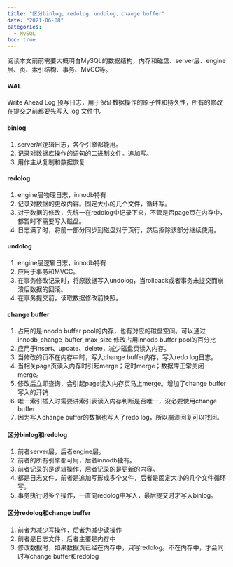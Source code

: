 ```yaml
---
title: "区分binlog、redolog、undolog、change buffer"
date: "2021-06-08"
categories:
  - MySQL
toc: true
---
```



阅读本文前前需要大概明白MySQL的数据结构，内存和磁盘、server层、engine层、页、索引结构、事务、MVCC等。

<!--more-->



#### WAL
 Write Ahead Log 预写日志，用于保证数据操作的原子性和持久性，所有的修改在提交之前都要先写入 log 文件中。
#### binlog
1. server层逻辑日志，各个引擎都能用。
2. 记录对数据库操作的语句的二进制文件。追加写。
3. 用作主从复制和数据恢复

#### redolog
1. engine层物理日志，innodb特有
2. 记录对数据的更改内容。固定大小的几个文件，循环写。
3. 对于数据的修改，先统一在redolog中记录下来，不管是否page页在内存中，都暂时不需要写入磁盘。
4. 日志满了时，将前一部分同步到磁盘对于页行，然后擦除该部分继续使用。

#### undolog
1. engine层逻辑日志，innodb特有
2. 应用于事务和MVCC。
3. 在事务修改记录时，将原数据写入undolog，当rollback或者事务未提交而崩溃后数据的回滚。
4. 在事务提交前，读取数据修改前快照。

#### change buffer
1.  占用的是innodb buffer pool的内存，也有对应的磁盘空间。可以通过innodb_change_buffer_max_size 修改占用innodb buffer pool的百分比
2. 应用于insert、update、delete，减少磁盘页读入内存。
3. 当修改的页不在内存中时，写入change buffer内存，写入redo log日志。 
5. 当相关page页读入内存时引起merge；定时merge；数据库正常关闭merge。
6. 修改后立即查询，会引起page读入内存页马上merge。增加了change buffer写入的开销
7. 唯一索引插入时需要讲索引表读入内存判断是否唯一，没必要使用change buffer
8. 因为写入change buffer的数据也写入了redo log，所以崩溃回复可以找回。

#### 区分binlog和redolog
1. 前者server层，后者engine层。
2. 前者的所有引擎都可用，后者innodb独有。
3. 前者记录的是逻辑操作，后者记录的是更新的内容。
4. 都是日志文件，前者是追加写形成多个文件，后者是固定大小的几个文件循环写。
5. 事务执行时多个操作，一直向redolog中写入，最后提交时才写入binlog。

#### 区分redolog和change buffer
1. 前者为减少写操作，后者为减少读操作
2. 前者是日志文件，后者主要是内存中
3. 修改数据时，如果数据页已经在内存中，只写redolog。不在内存中，才会同时写change buffer和redolog
